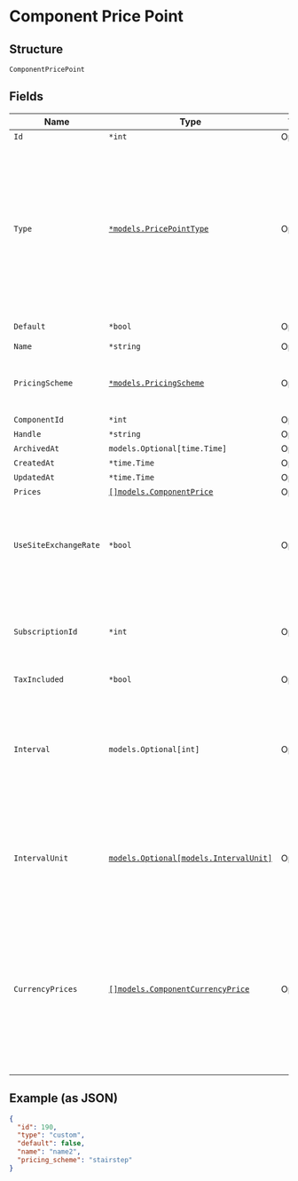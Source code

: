 
# Component Price Point

## Structure

`ComponentPricePoint`

## Fields

| Name | Type | Tags | Description |
|  --- | --- | --- | --- |
| `Id` | `*int` | Optional | - |
| `Type` | [`*models.PricePointType`](../../doc/models/price-point-type.md) | Optional | Price point type. We expose the following types:<br><br>1. **default**: a price point that is marked as a default price for a certain product.<br>2. **custom**: a custom price point.<br>3. **catalog**: a price point that is **not** marked as a default price for a certain product and is **not** a custom one. |
| `Default` | `*bool` | Optional | Note: Refer to type attribute instead |
| `Name` | `*string` | Optional | - |
| `PricingScheme` | [`*models.PricingScheme`](../../doc/models/pricing-scheme.md) | Optional | The identifier for the pricing scheme. See [Product Components](https://help.chargify.com/products/product-components.html) for an overview of pricing schemes. |
| `ComponentId` | `*int` | Optional | - |
| `Handle` | `*string` | Optional | - |
| `ArchivedAt` | `models.Optional[time.Time]` | Optional | - |
| `CreatedAt` | `*time.Time` | Optional | - |
| `UpdatedAt` | `*time.Time` | Optional | - |
| `Prices` | [`[]models.ComponentPrice`](../../doc/models/component-price.md) | Optional | - |
| `UseSiteExchangeRate` | `*bool` | Optional | Whether to use the site level exchange rate or define your own prices for each currency if you have multiple currencies defined on the site. Defaults to true during creation. |
| `SubscriptionId` | `*int` | Optional | (only used for Custom Pricing - ie. when the price point's type is `custom`) The id of the subscription that the custom price point is for. |
| `TaxIncluded` | `*bool` | Optional | - |
| `Interval` | `models.Optional[int]` | Optional | The numerical interval. i.e. an interval of ‘30’ coupled with an interval_unit of day would mean this component price point would renew every 30 days. This property is only available for sites with Multifrequency enabled. |
| `IntervalUnit` | [`models.Optional[models.IntervalUnit]`](../../doc/models/interval-unit.md) | Optional | A string representing the interval unit for this component price point, either month or day. This property is only available for sites with Multifrequency enabled. |
| `CurrencyPrices` | [`[]models.ComponentCurrencyPrice`](../../doc/models/component-currency-price.md) | Optional | An array of currency pricing data is available when multiple currencies are defined for the site. It varies based on the use_site_exchange_rate setting for the price point. This parameter is present only in the response of read endpoints, after including the appropriate query parameter. |

## Example (as JSON)

```json
{
  "id": 190,
  "type": "custom",
  "default": false,
  "name": "name2",
  "pricing_scheme": "stairstep"
}
```

